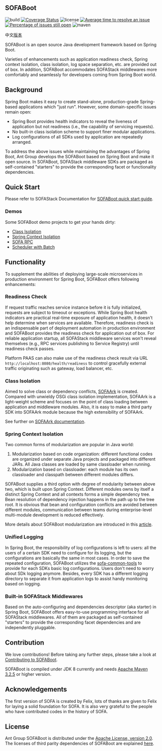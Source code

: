 ## SOFABoot

![build](https://github.com/sofastack/sofa-boot/workflows/build/badge.svg)
[![Coverage Status](https://codecov.io/gh/sofastack/sofa-boot/branch/master/graph/badge.svg)](https://codecov.io/gh/sofastack/sofa-boot/branch/master)
![license](https://img.shields.io/badge/license-Apache--2.0-green.svg)
[![Average time to resolve an issue](http://isitmaintained.com/badge/resolution/sofastack/sofa-boot.svg)](http://isitmaintained.com/project/sofastack/sofa-boot "Average time to resolve an issue")
[![Percentage of issues still open](http://isitmaintained.com/badge/open/sofastack/sofa-boot.svg)](http://isitmaintained.com/project/sofastack/sofa-boot "Percentage of issues still open")
![maven](https://img.shields.io/github/release/sofastack/sofa-boot.svg)

中文[版本](./README_ZH.md)

SOFABoot is an open source Java development framework based on Spring Boot.

Varieties of enhancements such as application readiness check, Spring context isolation, class isolation, log space separation, etc. are provided out of box.
In addition, SOFABoot accommodates SOFAStack middlewares more comfortably and seamlessly for developers coming from Spring Boot world.

## Background

Spring Boot makes it easy to create stand-alone, production-grade Spring-based applications which "just run". However, some domain-specific issues remain open:

- Spring Boot provides health indicators to reveal the liveness of application but not readiness (i.e., the capability of servicing requests).
- No built-in class isolation scheme to support finer modular applications.
- Log configurations of all SDKs used by application are repeatedly arranged.

To address the above issues while maintaining the advantages of Spring Boot, Ant Group develops the SOFABoot based on Spring Boot and make it open source.
In SOFABoot, SOFAStack middleware SDKs are packaged as self-contained "starters" to provide the corresponding facet or functionality dependencies. 

## Quick Start
Please refer to SOFAStack Documentation for [SOFABoot quick start guide](https://www.sofastack.tech/en/projects/sofa-boot/quick-start/).

### Demos
Some SOFABoot demo projects to get your hands dirty:
- [Class Isolation](https://github.com/sofastack-guides/sofa-boot-guides/tree/master/sofaboot-sample-with-isolation)
- [Spring Context Isolation](https://github.com/sofastack-guides/sofa-boot-guides/tree/master/sofaboot-sample-with-isolation)
- [SOFA RPC](https://github.com/sofastack-guides/sofa-boot-guides/tree/master/sofaboot-sample-with-rpc)
- [Scheduler with Batch](https://github.com/sofastack-guides/sofa-boot-guides/tree/master/sofaboot-scheduler-batch-sample)

## Functionality
To supplement the abilities of deploying large-scale microservices in production environment for Spring Boot, SOFABoot offers following enhancements:

### Readiness Check
If request traffic reaches service instance before it is fully initialized, requests are subject to timeout or exceptions.
While Spring Boot health indicators are practical real-time exposure of application health, it doesn't help determine when services are available. 
Therefore, readiness check is an indispensable part of deployment automation in production environment and SOFABoot provides the readiness check for application out of box.
For reliable application startup, all SOFAStack middleware services won't reveal themselves (e.g., RPC services publishing to Service Registry) until readiness check passes.

Platform PAAS can also make use of the readiness check result via URL `http://localhost:8080/health/readiness` to control gracefully external traffic originating such as gateway, load balancer, etc.

### Class Isolation
Aimed to solve class or dependency conflicts, [SOFAArk](https://github.com/sofastack/sofa-ark) is created.
Compared with unwieldy OSGi class isolation implementation, SOFAArk is a light-weight scheme and focuses on the point of class loading between application and middleware modules.
Also, it is easy to make a third party SDK into SOFAArk module because the high extensibility of SOFAArk.

See further on [SOFAArk documentation](https://www.sofastack.tech/en/projects/sofa-boot/sofa-ark-readme/).

### Spring Context Isolation
Two common forms of modularization are popular in Java world:
1. Modularization based on code organization: different functional codes are organized under separate Java projects and packaged into different JARs. All Java classes are loaded by same classloader when running.
2. Modularization based on classloader: each module has its own classloader and classpath between different modules differs.

SOFABoot supplies a third option with degree of modularity between above two, which is built upon Spring Context.
Different modules owns by itself a distinct Spring Context and all contexts forms a simple dependency tree.
Bean resolution of dependency injection happens in the path up to the tree root.
It is obvious that bean and configuration conflicts are avoided between different modules, communication between teams during enterprise-level multi-module development is reduced effectively.

More details about SOFABoot modularization are introduced in this [article](https://www.sofastack.tech/posts/2018-07-25-01).

### Unified Logging
In Spring Boot, the responsibility of log configurations is left to users: all the users of a certain SDK need to configure for its logging, but the configurations are basically the same in most cases.
In order to save the repeated configuration, SOFABoot utilizes the [sofa-common-tools](https://github.com/sofastack/sofa-common-tools) to provide for each SDKs basic log configurations.
Users don't need to worry about SDk logging anymore.
Besides, every SDK has a different logging directory to separate it from application logs to assist handy monitoring based on logging. 

### Built-in SOFAStack Middlewares
Based on the auto-configuring and dependencies descriptor (aka starter) in Spring Boot, SOFABoot offers easy-to-use programming interface for all SOFAStack middlewares.
All of them are packaged as self-contained "starters" to provide the corresponding facet dependencies and are independently pluggable.

## Contribution
We love contributions! Before taking any further steps, please take a look at [Contributing to SOFABoot](./CONTRIBUTING.md).

SOFABoot is compiled under JDK 8 currently and needs [Apache Maven 3.2.5](https://archive.apache.org/dist/maven/maven-3/3.2.5/binaries/) or higher version.

## Acknowledgements
The first version of SOFA is created by Felix, lots of thanks are given to Felix for laying a solid foundation for SOFA.
It is also very grateful to the people who have contributed codes in the history of SOFA.

## License
Ant Group SOFABoot is distributed under the [Apache License, version 2.0](http://www.apache.org/licenses/LICENSE-2.0.html).
The licenses of third parity dependencies of SOFABoot are explained [here](https://www.sofastack.tech/projects/sofa-boot/notice/).
